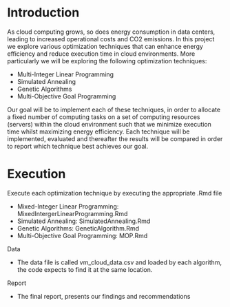 # Introduction

As cloud computing grows, so does energy consumption in data centers, leading to increased operational costs and CO2 emissions. In this project we explore various optimization techniques that can enhance energy efficiency and reduce execution time in cloud environments. More particularly we will be exploring the following optimization techniques:


- Multi-Integer Linear Programming
- Simulated Annealing
-  Genetic Algorithms
-  Multi-Objective Goal Programming

Our goal will be to implement each of these techniques, in order to allocate a fixed  number of computing tasks on a set of computing resources (servers) within the cloud environment such that we minimize execution time whilst maximizing energy efficiency. Each technique will be implemented, evaluated and thereafter the results will be compared in order to report which technique best achieves our goal.

# Execution

Execute each optimization technique by executing the appropriate .Rmd file

- Mixed-Integer Linear Programming: MixedIntergerLinearProgramming.Rmd 
- Simulated Annealing: SimulatedAnnealing.Rmd
- Genetic Algorithms: GeneticAlgorithm.Rmd
- Multi-Objective Goal Programming: MOP.Rmd

Data

- The data file is called vm_cloud_data.csv and loaded by each algorithm, the code expects to find it at the same location.

Report

- The final report, presents our findings and recommendations